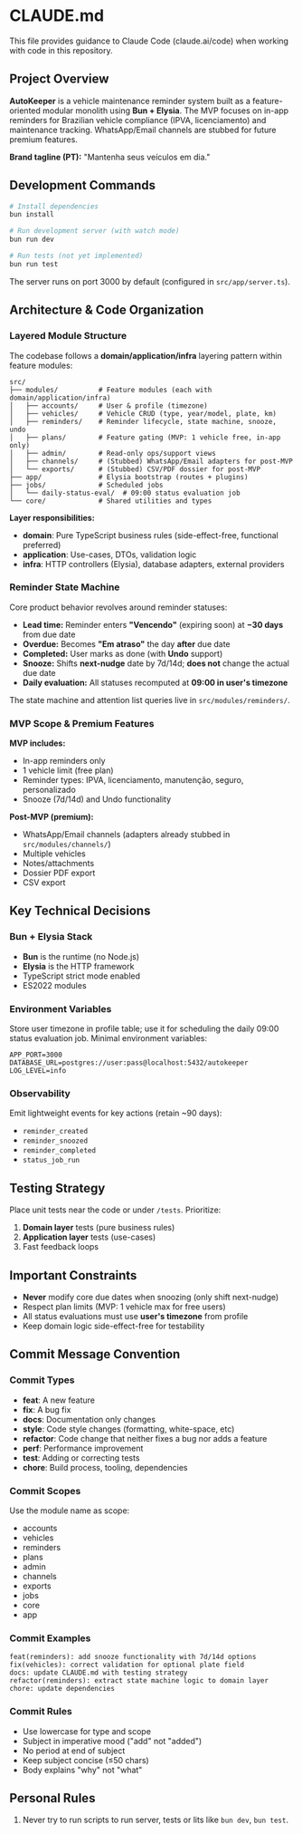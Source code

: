 # CLAUDE.md

This file provides guidance to Claude Code (claude.ai/code) when working with code in this repository.

## Project Overview

**AutoKeeper** is a vehicle maintenance reminder system built as a feature-oriented modular monolith using **Bun + Elysia**. The MVP focuses on in-app reminders for Brazilian vehicle compliance (IPVA, licenciamento) and maintenance tracking. WhatsApp/Email channels are stubbed for future premium features.

**Brand tagline (PT):** "Mantenha seus veículos em dia."

## Development Commands

```bash
# Install dependencies
bun install

# Run development server (with watch mode)
bun run dev

# Run tests (not yet implemented)
bun run test
```

The server runs on port 3000 by default (configured in `src/app/server.ts`).

## Architecture & Code Organization

### Layered Module Structure

The codebase follows a **domain/application/infra** layering pattern within feature modules:

```
src/
├── modules/          # Feature modules (each with domain/application/infra)
│   ├── accounts/     # User & profile (timezone)
│   ├── vehicles/     # Vehicle CRUD (type, year/model, plate, km)
│   ├── reminders/    # Reminder lifecycle, state machine, snooze, undo
│   ├── plans/        # Feature gating (MVP: 1 vehicle free, in-app only)
│   ├── admin/        # Read-only ops/support views
│   ├── channels/     # (Stubbed) WhatsApp/Email adapters for post-MVP
│   └── exports/      # (Stubbed) CSV/PDF dossier for post-MVP
├── app/              # Elysia bootstrap (routes + plugins)
├── jobs/             # Scheduled jobs
│   └── daily-status-eval/  # 09:00 status evaluation job
└── core/             # Shared utilities and types
```

**Layer responsibilities:**
- **domain**: Pure TypeScript business rules (side-effect-free, functional preferred)
- **application**: Use-cases, DTOs, validation logic
- **infra**: HTTP controllers (Elysia), database adapters, external providers

### Reminder State Machine

Core product behavior revolves around reminder statuses:

- **Lead time:** Reminder enters **"Vencendo"** (expiring soon) at **−30 days** from due date
- **Overdue:** Becomes **"Em atraso"** the day **after** due date
- **Completed:** User marks as done (with **Undo** support)
- **Snooze:** Shifts **next-nudge** date by 7d/14d; **does not** change the actual due date
- **Daily evaluation:** All statuses recomputed at **09:00 in user's timezone**

The state machine and attention list queries live in `src/modules/reminders/`.

### MVP Scope & Premium Features

**MVP includes:**
- In-app reminders only
- 1 vehicle limit (free plan)
- Reminder types: IPVA, licenciamento, manutenção, seguro, personalizado
- Snooze (7d/14d) and Undo functionality

**Post-MVP (premium):**
- WhatsApp/Email channels (adapters already stubbed in `src/modules/channels/`)
- Multiple vehicles
- Notes/attachments
- Dossier PDF export
- CSV export

## Key Technical Decisions

### Bun + Elysia Stack
- **Bun** is the runtime (no Node.js)
- **Elysia** is the HTTP framework
- TypeScript strict mode enabled
- ES2022 modules

### Environment Variables
Store user timezone in profile table; use it for scheduling the daily 09:00 status evaluation job. Minimal environment variables:

```
APP_PORT=3000
DATABASE_URL=postgres://user:pass@localhost:5432/autokeeper
LOG_LEVEL=info
```

### Observability
Emit lightweight events for key actions (retain ~90 days):
- `reminder_created`
- `reminder_snoozed`
- `reminder_completed`
- `status_job_run`

## Testing Strategy

Place unit tests near the code or under `/tests`. Prioritize:
1. **Domain layer** tests (pure business rules)
2. **Application layer** tests (use-cases)
3. Fast feedback loops

## Important Constraints

- **Never** modify core due dates when snoozing (only shift next-nudge)
- Respect plan limits (MVP: 1 vehicle max for free users)
- All status evaluations must use **user's timezone** from profile
- Keep domain logic side-effect-free for testability

## Commit Message Convention

### Commit Types
- **feat**: A new feature
- **fix**: A bug fix
- **docs**: Documentation only changes
- **style**: Code style changes (formatting, white-space, etc)
- **refactor**: Code change that neither fixes a bug nor adds a feature
- **perf**: Performance improvement
- **test**: Adding or correcting tests
- **chore**: Build process, tooling, dependencies

### Commit Scopes
Use the module name as scope:
- accounts
- vehicles
- reminders
- plans
- admin
- channels
- exports
- jobs
- core
- app

### Commit Examples
```
feat(reminders): add snooze functionality with 7d/14d options
fix(vehicles): correct validation for optional plate field
docs: update CLAUDE.md with testing strategy
refactor(reminders): extract state machine logic to domain layer
chore: update dependencies
```

### Commit Rules
- Use lowercase for type and scope
- Subject in imperative mood ("add" not "added")
- No period at end of subject
- Keep subject concise (≤50 chars)
- Body explains "why" not "what"


## Personal Rules
1. Never try to run scripts to run server, tests or lits like `bun dev`, `bun test`.